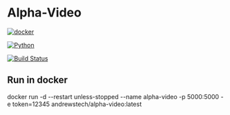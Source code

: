 # Alpha-Video

[![docker](https://github.com/unofficial-skills/youtube-alexa-python/actions/workflows/docker-package.yml/badge.svg)](https://github.com/unofficial-skills/youtube-alexa-python/actions/workflows/docker-package.yml)


[![Python](https://github.com/unofficial-skills/youtube-alexa-python/actions/workflows/python.yml/badge.svg)](https://github.com/unofficial-skills/youtube-alexa-python/actions/workflows/python.yml)

[![Build Status](https://dev.azure.com/andrewstech-youtube/alpha-video-python/_apis/build/status/unofficial-skills.alpha-video?branchName=setup)](https://dev.azure.com/andrewstech-youtube/alpha-video-python/_build/latest?definitionId=4&branchName=setup)

## Run in docker


docker run -d --restart unless-stopped --name alpha-video -p 5000:5000 -e token=12345 andrewstech/alpha-video:latest
